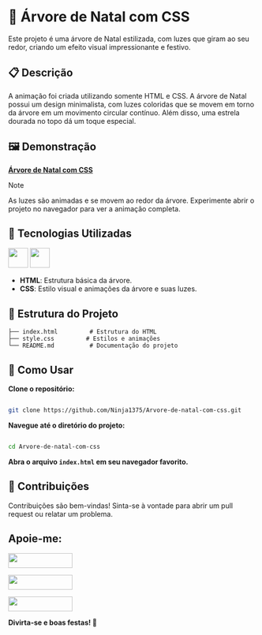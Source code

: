 # 🎄 Árvore de Natal com CSS

Este projeto é uma árvore de Natal estilizada, com luzes que giram ao seu redor, criando um efeito visual impressionante e festivo.

## 📋 Descrição

A animação foi criada utilizando somente HTML e CSS. A árvore de Natal possui um design minimalista, com luzes coloridas que se movem em torno da árvore em um movimento circular contínuo. Além disso, uma estrela dourada no topo dá um toque especial.

## 🖼️ Demonstração

**[Árvore de Natal com CSS](ttt)**


> [!NOTE]
> As luzes são animadas e se movem ao redor da árvore. Experimente abrir o projeto no navegador para ver a animação completa.

## 🚀 Tecnologias Utilizadas

<a href="https://programartudo.blogspot.com/2024/11/html-tudo-o-que-precisa-para-comecar.html" target="_blank"><img loading="lazy" src="https://cdn.jsdelivr.net/gh/devicons/devicon/icons/html5/html5-original.svg" width="40" height="40"/></a> <a href="https://programartudo.blogspot.com/2024/11/css-como-dar-estilo-ao-teu-website.html" target="_blank"><img loading="lazy" src="https://cdn.jsdelivr.net/gh/devicons/devicon/icons/css3/css3-original.svg" width="40" height="40"/></a>

- **HTML**: Estrutura básica da árvore.
- **CSS**: Estilo visual e animações da árvore e suas luzes.

## 📂 Estrutura do Projeto

```plaintext
├── index.html         # Estrutura do HTML
├── style.css         # Estilos e animações
└── README.md          # Documentação do projeto
```
## 🔧 Como Usar

**Clone o repositório:**

```bash

git clone https://github.com/Ninja1375/Arvore-de-natal-com-css.git
```
**Navegue até o diretório do projeto:**

```bash

cd Arvore-de-natal-com-css
```
**Abra o arquivo ```index.html``` em seu navegador favorito.**

## 🎅 Contribuições

Contribuições são bem-vindas! Sinta-se à vontade para abrir um pull request ou relatar um problema.

## Apoie-me:

<a href="https://buymeacoffee.com/antonio13" target="_blank"><img loading="lazy" src="https://img.buymeacoffee.com/button-api/?text=Buy%20me%20a%20coffee&emoji=&slug=seu_nome_de_usuario&button_colour=FFDD00&font_colour=000000&font_family=Cookie&outline_colour=000000&coffee_colour=ffffff" width="130" height="30"></a>

<a href="https://www.paypal.com/donate/?hosted_button_id=DN574F28FYUNG" target="_blank"><img loading="lazy" src="https://upload.wikimedia.org/wikipedia/commons/b/b5/PayPal.svg" width="130" height="30"></a>

<a href="https://github.com/sponsors/Ninja1375" target="_blank"><img loading="lazy" src="https://img.shields.io/badge/-Sponsor-ea4aaa?style=for-the-badge&logo=github&logoColor=white" width="130" height="30"></a>

**Divirta-se e boas festas! 🎄**

